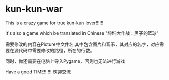 # kun-kun-war
This is a crazy game for true kun-kun lover!!!!!!

It's also a game which be translated in Chinese "坤坤大作战：黑子的篮球"

需要修改的内容在Picture中文件名,其中包含图片和音乐，其对应的名字，对应需要在源代码中需要修改的路径，所在的行数。

同时，你还需要在电脑上导入Pygame，否则也无法进行游戏

Have a good TIME!!!!!!
欢迎交流

